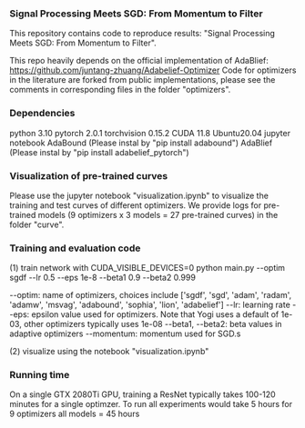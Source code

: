 ### Signal Processing Meets SGD: From Momentum to Filter

This repository contains code to reproduce results: "Signal Processing Meets SGD: From Momentum to Filter".

This repo heavily depends on the official implementation of AdaBlief: https://github.com/juntang-zhuang/Adabelief-Optimizer
Code for optimizers in the literature are forked from public implementations, please see the comments in corresponding files in the folder "optimizers".



### Dependencies
python 3.10
pytorch 2.0.1
torchvision 0.15.2
CUDA 11.8
Ubuntu20.04
jupyter notebook
AdaBound  (Please instal by "pip install adabound")
AdaBlief  (Please instal by "pip install adabelief_pytorch")


### Visualization of pre-trained curves
Please use the jupyter notebook "visualization.ipynb" to visualize the training and test curves of different optimizers. We provide logs for pre-trained models (9 optimizers x 3 models = 27 pre-trained curves) in the folder "curve".



### Training and evaluation code

(1) train network with
CUDA_VISIBLE_DEVICES=0 python main.py --optim sgdf --lr 0.5 --eps 1e-8 --beta1 0.9 --beta2 0.999 

--optim: name of optimizers, choices include ['sgdf', 'sgd', 'adam', 'radam', 'adamw', 'msvag', 'adabound', 'sophia', 'lion', 'adabelief']
--lr: learning rate
--eps: epsilon value used for optimizers. Note that Yogi uses a default of 1e-03, other optimizers typically uses 1e-08
--beta1, --beta2: beta values in adaptive optimizers
--momentum: momentum used for SGD.s

(2) visualize using the notebook "visualization.ipynb"



### Running time
On a single GTX 2080Ti GPU, training a ResNet typically takes 100-120 minutes for a single optimzer. To run all experiments would take 5 hours for 9 optimizers all models = 45 hours
